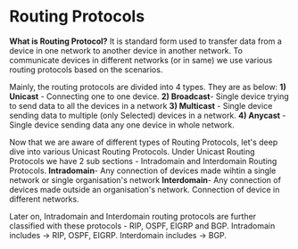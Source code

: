 # Routing Protocols

**What is Routing Protocol?**
It is standard form used to transfer data from a device in one network to another device in another network. To communicate devices in different networks (or in same) we use various routing protocols based on the scenarios. 

Mainly, the routing protocols are divided into 4 types. They are as below:
**1) Unicast** - Connecting one to one device.
**2) Broadcast**- Single device trying to send data to all the devices in a network
**3) Multicast** - Single device sending data to multiple (only Selected) devices in a network.
**4) Anycast** - Single device sending data any one device in whole network.

Now that we are aware of different types of Routing Protocols, let's deep dive into various Unicast Routing Protocols.
Under Unicast Routing Protocols we have 2 sub sections - Intradomain and Interdomain Routing Protocols.
**Intradomain**- Any connection of devices made wihtin a single network or single organisation's network 
**Interdomain**- Any connection of devices made outside an organisation's network. Connection of device in different networks.

Later on, Intradomain and Interdomain routing protocols are further classified with these protocols - RIP, OSPF, EIGRP and BGP.
Intradomain includes -> RIP, OSPF, EIGRP.
Interdomain includes -> BGP.

